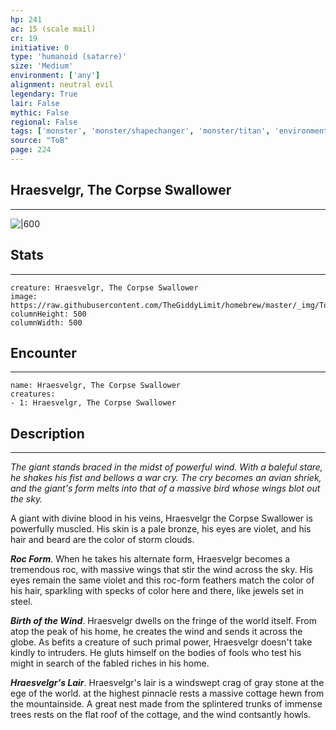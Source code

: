 ```yaml
---
hp: 241
ac: 15 (scale mail)
cr: 19
initiative: 0
type: 'humanoid (satarre)'    
size: 'Medium'
environment: ['any']
alignment: neutral evil
legendary: True
lair: False
mythic: False
regional: False
tags: ['monster', 'monster/shapechanger', 'monster/titan', 'environment/any']
source: "ToB"
page: 224
---
```


## Hraesvelgr, The Corpse Swallower
---

![|600](https://raw.githubusercontent.com/TheGiddyLimit/homebrew/master/_img/ToB/Hraesvelgr.webp)

## Stats
---

```statblock
creature: Hraesvelgr, The Corpse Swallower
image: https://raw.githubusercontent.com/TheGiddyLimit/homebrew/master/_img/ToB/token/Hraesvelgr%2C%20The%20Corpse%20Swallower.png
columnHeight: 500
columnWidth: 500
```

## Encounter
---

```encounter-table
name: Hraesvelgr, The Corpse Swallower
creatures:
- 1: Hraesvelgr, The Corpse Swallower
```

## Description
---
_The giant stands braced in the midst of powerful wind. With a baleful stare, he shakes his fist and bellows a war cry. The cry becomes an avian shriek, and the giant's form melts into that of a massive bird whose wings blot out the sky._

A giant with divine blood in his veins, Hraesvelgr the Corpse Swallower is powerfully muscled. His skin is a pale bronze, his eyes are violet, and his hair and beard are the color of storm clouds.

**_Roc Form_**. When he takes his alternate form, Hraesvelgr becomes a tremendous roc, with massive wings that stir the wind across the sky. His eyes remain the same violet and this roc-form feathers match the color of his hair, sparkling with specks of color here and there, like jewels set in steel.

**_Birth of the Wind_**. Hraesvelgr dwells on the fringe of the world itself. From atop the peak of his home, he creates the wind and sends it across the globe. As befits a creature of such primal power, Hraesvelgr doesn't take kindly to intruders. He gluts himself on the bodies of fools who test his might in search of the fabled riches in his home.


**_Hraesvelgr's Lair_**. Hraesvelgr's lair is a windswept crag of gray stone at the ege of the world. at the highest pinnacle rests a massive cottage hewn from the mountainside. A great nest made from the splintered trunks of immense trees rests on the flat roof of the cottage, and the wind contsantly howls.




